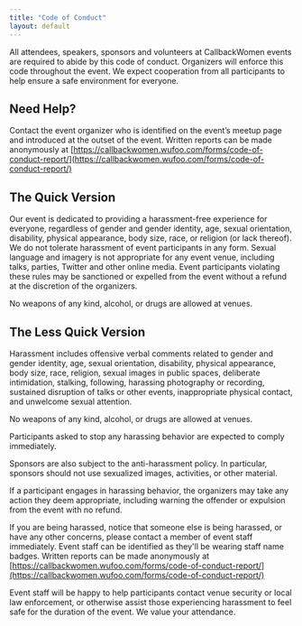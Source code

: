 ```yaml
---
title: "Code of Conduct"
layout: default
---
```


All attendees, speakers, sponsors and volunteers at CallbackWomen events are required to abide by this code of conduct. Organizers will enforce this code throughout the event. We expect cooperation from all participants to help ensure a safe environment for everyone.

## Need Help?

Contact the event organizer who is identified on the event’s meetup page and introduced at the outset of the event. Written reports can be made anonymously at [https://callbackwomen.wufoo.com/forms/code-of-conduct-report/](https://callbackwomen.wufoo.com/forms/code-of-conduct-report/)

## The Quick Version

Our event is dedicated to providing a harassment-free experience for everyone, regardless of gender and gender identity, age, sexual orientation, disability, physical appearance, body size, race, or religion (or lack thereof). We do not tolerate harassment of event participants in any form. Sexual language and imagery is not appropriate for any event venue, including talks, parties, Twitter and other online media. Event participants violating these rules may be sanctioned or expelled from the event without a refund at the discretion of the organizers.

No weapons of any kind, alcohol, or drugs are allowed at venues.

## The Less Quick Version

Harassment includes offensive verbal comments related to gender and gender identity, age, sexual orientation, disability, physical appearance, body size, race, religion, sexual images in public spaces, deliberate intimidation, stalking, following, harassing photography or recording, sustained disruption of talks or other events, inappropriate physical contact, and unwelcome sexual attention.

No weapons of any kind, alcohol, or drugs are allowed at venues.

Participants asked to stop any harassing behavior are expected to comply immediately.

Sponsors are also subject to the anti-harassment policy. In particular, sponsors should not use sexualized images, activities, or other material.

If a participant engages in harassing behavior, the organizers may take any action they deem appropriate, including warning the offender or expulsion from the event with no refund.

If you are being harassed, notice that someone else is being harassed, or have any other concerns, please contact a member of event staff immediately. Event staff can be identified as they'll be wearing staff name badges. Written reports can be made anonymously at [https://callbackwomen.wufoo.com/forms/code-of-conduct-report/](https://callbackwomen.wufoo.com/forms/code-of-conduct-report/)

Event staff will be happy to help participants contact venue security or local law enforcement, or otherwise assist those experiencing harassment to feel safe for the duration of the event. We value your attendance.